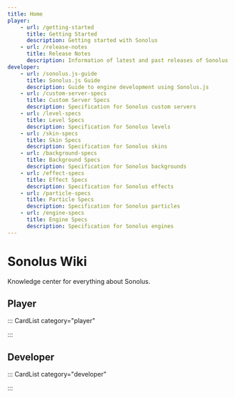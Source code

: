 ```yaml
---
title: Home
player:
    - url: /getting-started
      title: Getting Started
      description: Getting started with Sonolus
    - url: /release-notes
      title: Release Notes
      description: Information of latest and past releases of Sonolus
developer:
    - url: /sonolus.js-guide
      title: Sonolus.js Guide
      description: Guide to engine development using Sonolus.js
    - url: /custom-server-specs
      title: Custom Server Specs
      description: Specification for Sonolus custom servers
    - url: /level-specs
      title: Level Specs
      description: Specification for Sonolus levels
    - url: /skin-specs
      title: Skin Specs
      description: Specification for Sonolus skins
    - url: /background-specs
      title: Background Specs
      description: Specification for Sonolus backgrounds
    - url: /effect-specs
      title: Effect Specs
      description: Specification for Sonolus effects
    - url: /particle-specs
      title: Particle Specs
      description: Specification for Sonolus particles
    - url: /engine-specs
      title: Engine Specs
      description: Specification for Sonolus engines
---
```


# Sonolus Wiki

Knowledge center for everything about Sonolus.

## Player

::: CardList category="player"

:::

## Developer

::: CardList category="developer"

:::
